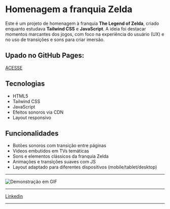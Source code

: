 # Homenagem a franquia Zelda

Este é um projeto de homenagem à franquia **The Legend of Zelda**, criado enquanto estudava **Tailwind CSS** e **JavaScript**. A ideia foi destacar momentos marcantes dos jogos, com foco na experiência do usuário (UX) e no uso de transições e sons para criar imersão.

## Upado no GitHub Pages:
[ACESSE](https://gabmajeau.github.io/zelda-site)

## Tecnologias 
- HTML5
- Tailwind CSS
- JavaScript
- Efeitos sonoros via CDN
- Layout responsivo

## Funcionalidades
- Botões sonoros com transição entre páginas
- Vídeos embutidos em TVs temáticas
- Sons e elementos clássicos da franquia Zelda
- Animações e transições suaves com JS
- Layout adaptado para diferentes dispositivos (mobile/tablet/desktop)

---

![Demonstração em GIF](zelda.png)

---


[Linkedin](https://www.linkedin.com/in/gabrielmajeau/) 


---

